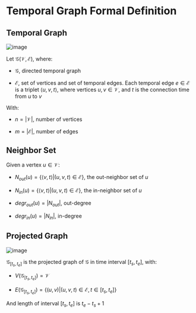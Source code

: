# Temporal Graph Formal Definition

## Temporal Graph

![image](https://github.com/hughiephan/DPL/assets/16631121/c8fbd242-7518-4ea6-b689-5c15f2565f4a)

Let $\mathcal{G} (\mathcal{V},\mathcal{E})$, where:

- $\mathcal{G}$, directed temporal graph 

- $\mathcal{E}$, set of vertices and set of temporal edges. Each temporal edge $e \in \mathcal{E}$ is a triplet $\langle u, v, t\rangle$, where vertices $u, v \in \mathcal{V}$, and $t$ is the connection time from $u$ to $v$

With:

- $n = |\mathcal{V}|$, number of vertices

- $m = |\mathcal{E}|$, number of edges

## Neighbor Set

Given a vertex $u \in \mathcal{V}$:

- $N_{out}(u) = \lbrace \langle v, t\rangle | (u,v,t) \in \mathcal{E} \rbrace$, the out-neighbor set of $u$

- $N_{in}(u) = \lbrace \langle v, t\rangle | (u,v,t) \in \mathcal{E} \rbrace$, the in-neighbor set of $u$

- $degr_{out}(u) = |N_{out}|$, out-degree

- $degr_{in}(u) = |N_{in}|$, in-degree

## Projected Graph

![image](https://github.com/hughiephan/DPL/assets/16631121/f643f9d5-89da-4c3e-be71-88008c2f7b84)

$\mathcal{G}_{[t_s, t_e]}$ is the projected graph of $\mathcal{G}$ in time interval $[t_s, t_e]$, with:

- $V(\mathcal{G}_{[t_s, t_e]}) = \mathcal{V}$

- $E(\mathcal{G}_{[t_s, t_e]}) = \lbrace (u, v) | (u,v,t) \in \mathcal{E}, t \in [t_s, t_e] \rbrace$

And length of interval $[t_s, t_e]$ is $t_e - t_s + 1$




